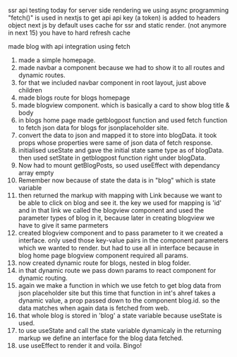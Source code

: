 ssr api testing today
for server side rendering we using async programming
"fetch()" is used in nextjs to get api
api key (a token) is added to headers object 
next js by default uses cache for ssr and static render. (not anymore in next 15)
you have to hard refresh cache

made blog with api integration using fetch
1. made a simple homepage. 
2. made navbar a component because we had to show it to all routes and dynamic routes.
3. for that we included navbar component in root layout, just above children
4. made blogs route for blogs homepage
5. made blogview component. which is basically a card to show blog title & body
6. in blogs home page made getblogpost function and used fetch function to fetch json data 
   for blogs for jsonplaceholder site.
7. convert the data to json and mapped it to store into blogData. it took props whose properties
   were same of json data of fetch response.
8. initialised useState and gave the initial state same type as of blogData. then used setState 
   in getblogpost function right under blogData.
9. Now had to mount getBlogPosts, so used useEffect with dependancy array empty
10. Remember now because of state the data is in "blog" which is state variable
11. then returned the markup with mapping with Link because we want to be able to click on 
    blog and see it. the key we used for mapping is 'id' and in that link we called the blogview 
    component and used the parameter types of blog in it, because later in creating blogview we 
    have to give it same parmeters
12. created blogview component and to pass parameter to it we created a interface. only used those 
    key-value pairs in the component parameters which we wanted to render. but had to use all in 
    interface because in blog home page blogview component required all params.
13. now created dynamic route for blogs, nested in blog folder.
14. in that dynamic route we pass down params to react component for dynamic routing.
15. again we make a function in which we use fetch to get blog data from
    json placeholder site but this time that function in int's ahref takes a dynamic value, a prop
    passed down to the component blog.id. so the data matches when again data is fetched from web.
16. that whole blog is stored in 'blog' a state variable because useState is used.
17. to use useState and call the state variable dynamicaly in the returning markup we define an interface 
    for the blog data fetched.
18. use useEffect to render it and voila. Bingo!                  